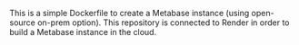 This is a simple Dockerfile to create a Metabase instance (using open-source on-prem option). This repository is connected to Render in order to build a Metabase instance in the cloud.
